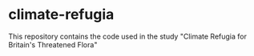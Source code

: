 # climate-refugia
This repository contains the code used in the study "Climate Refugia for Britain's Threatened Flora"
